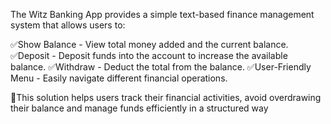 The Witz Banking App provides a simple text-based finance management system that allows users to:

✅Show Balance - View total money added and the current balance.
✅Deposit - Deposit funds into the account to increase the available balance.
✅Withdraw - Deduct the total from the balance.
✅User-Friendly Menu - Easily navigate different financial operations.

🎯This solution helps users track their financial activities, avoid overdrawing their balance and manage funds efficiently in a structured way
